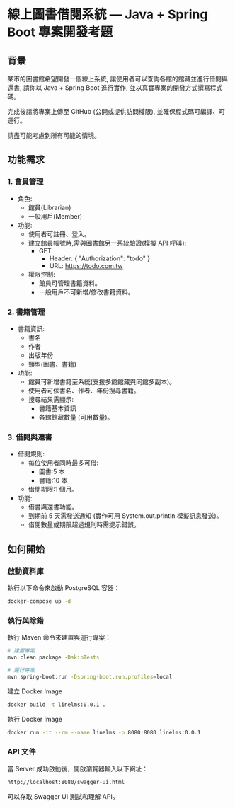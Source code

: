 # 線上圖書借閱系統 — Java + Spring Boot 專案開發考題
## 背景
某市的圖書館希望開發一個線上系統, 讓使用者可以查詢各館的館藏並進行借閱與還書, 請你以 Java + Spring Boot 進行實作, 並以真實專案的開發方式撰寫程式碼。

完成後請將專案上傳至 GitHub (公開或提供訪問權限), 並確保程式碼可編譯、可運行。

請盡可能考慮到所有可能的情境。

## 功能需求
### 1. 會員管理
- 角色:
  - 館員(Librarian)
  - 一般用戶(Member)
- 功能:
  - 使用者可註冊、登入。
  - 建立館員帳號時,需與圖書館另一系統驗證(模擬 API 呼叫):
    - GET
      - Header: { "Authorization": "todo" }
      - URL: https://todo.com.tw
  - 權限控制:
    - 館員可管理書籍資料。
    - 一般用戶不可新增/修改書籍資料。

### 2. 書籍管理
- 書籍資訊:
  - 書名
  - 作者
  - 出版年份
  -  類型(圖書、書籍)
- 功能:
  - 館員可新增書籍至系統(支援多館館藏與同館多副本)。
  - 使用者可依書名、作者、年份搜尋書籍。
  - 搜尋結果需顯示:
    - 書籍基本資訊
    - 各館館藏數量 (可用數量)。

### 3. 借閱與還書
- 借閱規則:
  - 每位使用者同時最多可借:
    - 圖書:5 本
    - 書籍:10 本
  - 借閱期限:1 個月。
- 功能:
  - 借書與還書功能。
  - 到期前 5 天需發送通知 
  (實作可用 System.out.println 模擬訊息發送)。
  - 借閱數量或期限超過規則時需提示錯誤。

## 如何開始
### 啟動資料庫
執行以下命令來啟動 PostgreSQL 容器：
```bash
docker-compose up -d
```

### 執行與除錯
執行 Maven 命令來建置與運行專案：
```bash
# 建置專案
mvn clean package -DskipTests

# 運行專案
mvn spring-boot:run -Dspring-boot.run.profiles=local
```

建立 Docker Image
```bash
docker build -t linelms:0.0.1 .
```

執行 Docker Image
```bash
docker run -it --rm --name linelms -p 8080:8080 linelms:0.0.1
```

### API 文件
當 Server 成功啟動後，開啟瀏覽器輸入以下網址：
```bash
http://localhost:8080/swagger-ui.html
```
可以存取 Swagger UI 測試和理解 API。